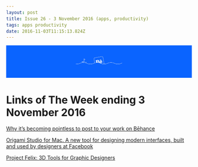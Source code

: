 ```yaml
---
layout: post
title: Issue 26 - 3 November 2016 (apps, productivity)
tags: apps productivity
date: 2016-11-03T11:15:13.824Z
---
```

![Why it’s becoming pointless to post to your work on Bēhance](/assets/uploads/issue-26.png "Why it’s becoming pointless to post to your work on Bēhance")

# Links of The Week ending 3 November 2016

<a href="https://medium.com/@jack_mcgrath/why-its-becoming-pointless-to-post-to-your-work-on-bēhance-7bf00e368dba" target="_blank">Why it’s becoming pointless to post to your work on Bēhance</a>

<a href="http://origami.design/" target="_blank">Origami Studio for Mac. A new tool for designing modern interfaces, built and used by designers at Facebook</a>

<a href="https://blogs.adobe.com/creativecloud/introducing-project-felix-3d-tools-for-graphic-designers/" target="_blank">Project Felix: 3D Tools for Graphic Designers</a>